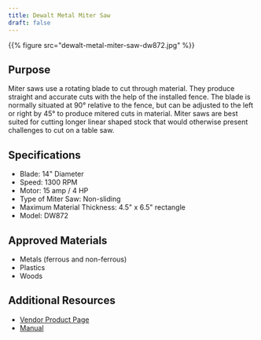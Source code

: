 ```yaml
---
title: Dewalt Metal Miter Saw
draft: false
---
```


{{% figure src="dewalt-metal-miter-saw-dw872.jpg" %}}

## Purpose
Miter saws use a rotating blade to cut through material. They produce straight and accurate cuts with the help of the installed fence. The blade is normally situated at 90° relative to the fence, but can be adjusted to the left or right by 45° to produce mitered cuts in material. Miter saws are best suited for cutting longer linear shaped stock that would otherwise present challenges to cut on a table saw.

## Specifications
- Blade: 14" Diameter
- Speed: 1300 RPM
- Motor: 15 amp / 4 HP
- Type of Miter Saw: Non-sliding
- Maximum Material Thickness: 4.5" x 6.5" rectangle
- Model: DW872

## Approved Materials
- Metals (ferrous and non-ferrous)
- Plastics
- Woods

## Additional Resources
- [Vendor Product Page][1]
- [Manual][2]

[1]: https://www.dewalt.com/product-repository/products-dewalt/2016/03/31/21/43/dw872
[2]: manual-dw872.pdf
